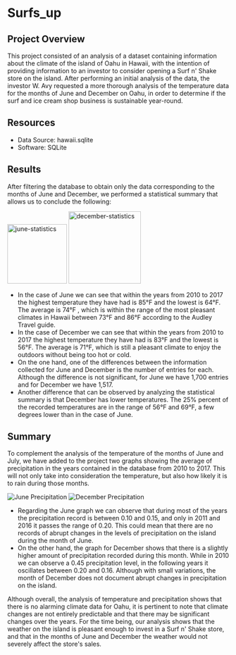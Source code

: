 # Surfs_up

## Project Overview

This project consisted of an analysis of a dataset containing information about the climate of the island of Oahu in Hawaii, with the intention of providing information to an investor to consider opening a Surf n' Shake store on the island. After performing an initial analysis of the data, the investor W. Avy requested a more thorough analysis of the temperature data for the months of June and December on Oahu, in order to determine if the surf and ice cream shop business is sustainable year-round.

## Resources

- Data Source: hawaii.sqlite
- Software: SQLite

## Results

After filtering the database to obtain only the data corresponding to the months of June and December, we performed a statistical summary that allows us to conclude the following: 

<img width="135" alt="june-statistics" src="https://user-images.githubusercontent.com/107893200/187957569-a5b7e042-c1f9-4984-b576-e9dc0905b15d.png"> <img width="164" alt="december-statistics" src="https://user-images.githubusercontent.com/107893200/187957633-b72ffd9f-5c3d-4b10-8060-8fdb9517452d.png">

- In the case of June we can see that within the years from 2010 to 2017 the highest temperature they have had is 85°F and the lowest is 64°F. The average is 74°F , which is within the range of the most pleasant climates in Hawaii between 73°F and 86°F according to the Audley Travel guide.
- In the case of December we can see that within the years from 2010 to 2017 the highest temperature they have had is 83°F and the lowest is 56°F. The average is 71°F, which is still a pleasant climate to enjoy the outdoors without being too hot or cold. 
-  On the one hand, one of the differences between the information collected for June and December is the number of entries for each. Although the difference is not significant, for June we have 1,700 entries and for December we have 1,517.
-  Another difference that can be observed by analyzing the statistical summary is that December has lower temperatures. The 25% percent of the recorded temperatures are in the range of 56°F and 69°F, a few degrees lower than in the case of June. 

## Summary

To complement the analysis of the temperature of the months of June and July, we have added to the project two graphs showing the average of precipitation in the years contained in the database from 2010 to 2017. This will not only take into consideration the temperature, but also how likely it is to rain during those months. 

![June Precipitation](https://user-images.githubusercontent.com/107893200/187969646-5f30f0a3-ed90-4fcd-934b-44e481639c21.png) ![December Precipitation](https://user-images.githubusercontent.com/107893200/187969672-1539dd2f-2bad-4514-bcec-4c2f9b37a411.png)

- Regarding the June graph we can observe that during most of the years the precipitation record is between 0.10 and 0.15, and only in 2011 and 2016 it passes the range of 0.20. This could mean that there are no records of abrupt changes in the levels of precipitation on the island during the month of June.
- On the other hand, the graph for December shows that there is a slightly higher amount of precipitation recorded during this month. While in 2010 we can observe a 0.45 precipitation level, in the following years it oscillates between 0.20 and 0.16. Although with small variations, the month of December does not document abrupt changes in precipitation on the island. 

Although overall, the analysis of temperature and precipitation shows that there is no alarming climate data for Oahu, it is pertinent to note that climate changes are not entirely predictable and that there may be significant changes over the years. For the time being, our analysis shows that the weather on the island is pleasant enough to invest in a Surf n' Shake store, and that in the months of June and December the weather would not severely affect the store's sales.



